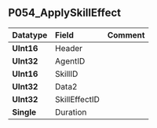 ## P054\_ApplySkillEffect ##
| **Datatype** | **Field** | **Comment** |
|:-------------|:----------|:------------|
| **UInt16**   | Header    |             |
| **UInt32**   | AgentID   |             |
| **UInt16**   | SkillID   |             |
| **UInt32**   | Data2     |             |
| **UInt32**   | SkillEffectID |             |
| **Single**   | Duration  |             |